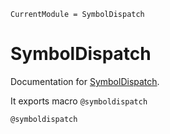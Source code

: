 ```@meta
CurrentModule = SymbolDispatch
```

# SymbolDispatch

Documentation for [SymbolDispatch](https://github.com/bgctw/SymbolDispatch.jl).

It exports macro `@symboldispatch`

```@docs
@symboldispatch
```


